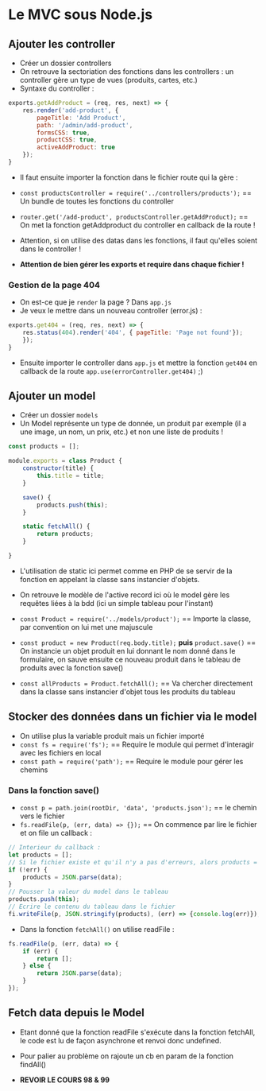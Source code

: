 # Le MVC sous Node.js

## Ajouter les controller

* Créer un dossier controllers
* On retrouve la sectoriation des fonctions dans les controllers : un controller gère un type de vues (produits, cartes, etc.)
* Syntaxe du controller :
```js
exports.getAddProduct = (req, res, next) => {
    res.render('add-product', {
        pageTitle: 'Add Product',
        path: '/admin/add-product',
        formsCSS: true,
        productCSS: true,
        activeAddProduct: true
    });
}
```

* Il faut ensuite importer la fonction dans le fichier route qui la gère :
* `const productsController = require('../controllers/products');` == Un bundle de toutes les fonctions du controller
* `router.get('/add-product', productsController.getAddProduct);` == On met la fonction getAddproduct du controller en callback de la route !

* Attention, si on utilise des datas dans les fonctions, il faut qu'elles soient dans le controller !
* __Attention de bien gérer les exports et require dans chaque fichier !__

### Gestion de la page 404

* On est-ce que je `render` la page ? Dans `app.js`
* Je veux le mettre dans un nouveau controller (error.js) :
```js
exports.get404 = (req, res, next) => {
    res.status(404).render('404', { pageTitle: 'Page not found'});
    });
}
```
* Ensuite importer le controller dans `app.js` et mettre la fonction `get404` en callback de la route `app.use(errorController.get404)` ;)

## Ajouter un model

* Créer un dossier `models`
* Un Model représente un type de donnée, un produit par exemple (il a une image, un nom, un prix, etc.) et non une liste de produits !

```js
const products = [];

module.exports = class Product {
    constructor(title) {
        this.title = title;
    }

    save() {
        products.push(this);
    }

    static fetchAll() {
        return products;
    }

}
```

* L'utilisation de static ici permet comme en PHP de se servir de la fonction en appelant la classe sans instancier d'objets.
* On retrouve le modèle de l'active record ici où le model gère les requêtes liées à la bdd (ici un simple tableau pour l'instant)

* `const Product = require('../models/product');` == Importe la classe, par convention on lui met une majuscule
* `const product = new Product(req.body.title);` __puis__ `product.save()` == On instancie un objet produit en lui donnant le nom donné dans le formulaire, on sauve ensuite ce nouveau produit dans le tableau de produits avec la fonction save()

* `const allProducts = Product.fetchAll();` == Va chercher directement dans la classe sans instancier d'objet tous les produits du tableau

## Stocker des données dans un fichier via le model

* On utilise plus la variable produit mais un fichier importé
* `const fs = require('fs');` == Require le module qui permet d'interagir avec les fichiers en local
* `const path = require('path');` == Require le module pour gérer les chemins

### Dans la fonction save()

* `const p = path.join(rootDir, 'data', 'products.json');` == le chemin vers le fichier
* `fs.readFile(p, (err, data) => {});` == On commence par lire le fichier et on file un callback :
```js
// Interieur du callback :
let products = [];
// Si le fichier existe et qu'il n'y a pas d'erreurs, alors products = le contenu du fichier
if (!err) {
    products = JSON.parse(data);
}
// Pousser la valeur du model dans le tableau
products.push(this);
// Ecrire le contenu du tableau dans le fichier
fi.writeFile(p, JSON.stringify(products), (err) => {console.log(err)});
```

* Dans la fonction `fetchAll()` on utilise readFile :
```js
fs.readFile(p, (err, data) => {
    if (err) {
        return [];
    } else {
        return JSON.parse(data);
    }
});
```

## Fetch data depuis le Model

* Etant donné que la fonction readFile s'exécute dans la fonction fetchAll, le code est lu de façon asynchrone et renvoi donc undefined.
* Pour palier au problème on rajoute un cb en param de la fonction findAll()

* __REVOIR LE COURS 98 & 99__